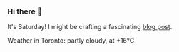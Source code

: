 ### Hi there :wave:

It's Saturday! I might be crafting a fascinating [blog post](https://benjaminwuethrich.dev).

Weather in Toronto: partly cloudy, at +16°C.
